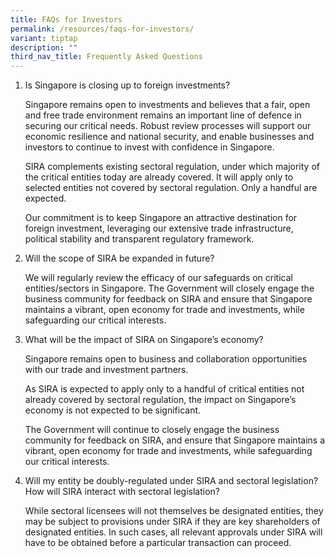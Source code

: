 ```yaml
---
title: FAQs for Investors
permalink: /resources/faqs-for-investors/
variant: tiptap
description: ""
third_nav_title: Frequently Asked Questions
---
```

<ol data-tight="true" class="tight"><li><p>Is Singapore is closing up to foreign investments?</p><p>Singapore remains open to investments and believes that a fair, open and free trade environment remains an important line of defence in securing our critical needs. Robust review processes will support our economic resilience and national security, and enable businesses and investors to continue to invest with confidence in Singapore.</p><p>SIRA complements existing sectoral regulation, under which majority of the critical entities today are already covered. It will apply only to selected entities not covered by sectoral regulation. Only a handful are expected.</p><p>Our commitment is to keep Singapore an attractive destination for foreign investment, leveraging our extensive trade infrastructure, political stability and transparent regulatory framework.</p><p></p></li><li><p>Will the scope of SIRA be expanded in future?</p><p>We will regularly review the efficacy of our safeguards on critical entities/sectors in Singapore. The Government will closely engage the business community for feedback on SIRA and ensure that Singapore maintains a vibrant, open economy for trade and investments, while safeguarding our critical interests.</p><p></p></li><li><p>What will be the impact of SIRA on Singapore’s economy?</p><p>Singapore remains open to business and collaboration opportunities with our trade and investment partners.</p><p>As SIRA is expected to apply only to a handful of critical entities not already covered by sectoral regulation, the impact on Singapore’s economy is not expected to be significant.</p><p>The Government will continue to closely engage the business community for feedback on SIRA, and ensure that Singapore maintains a vibrant, open economy for trade and investments, while safeguarding our critical interests.</p><p></p></li><li><p>Will my entity be doubly-regulated under SIRA and sectoral legislation? How will SIRA interact with sectoral legislation?</p><p>While sectoral licensees will not themselves be designated entities, they may be subject to provisions under SIRA if they are key shareholders of designated entities. In such cases, all relevant approvals under SIRA will have to be obtained before a particular transaction can proceed.</p></li></ol><p><br></p>